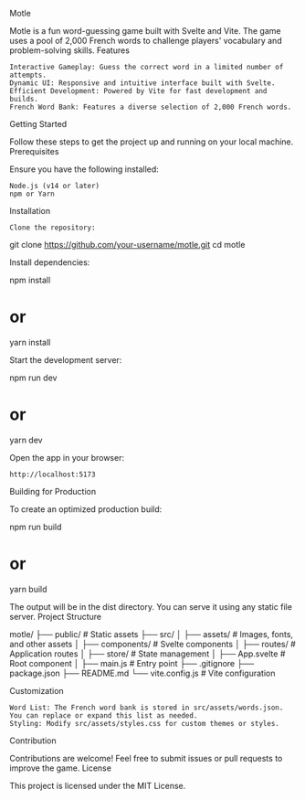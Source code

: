 Motle

Motle is a fun word-guessing game built with Svelte and Vite. The game uses a pool of 2,000 French words to challenge players' vocabulary and problem-solving skills.
Features

    Interactive Gameplay: Guess the correct word in a limited number of attempts.
    Dynamic UI: Responsive and intuitive interface built with Svelte.
    Efficient Development: Powered by Vite for fast development and builds.
    French Word Bank: Features a diverse selection of 2,000 French words.

Getting Started

Follow these steps to get the project up and running on your local machine.
Prerequisites

Ensure you have the following installed:

    Node.js (v14 or later)
    npm or Yarn

Installation

    Clone the repository:

git clone https://github.com/your-username/motle.git
cd motle

Install dependencies:

npm install
# or
yarn install

Start the development server:

npm run dev
# or
yarn dev

Open the app in your browser:

    http://localhost:5173

Building for Production

To create an optimized production build:

npm run build
# or
yarn build

The output will be in the dist directory. You can serve it using any static file server.
Project Structure

motle/
├── public/         # Static assets
├── src/
│   ├── assets/     # Images, fonts, and other assets
│   ├── components/ # Svelte components
│   ├── routes/     # Application routes
│   ├── store/      # State management
│   ├── App.svelte  # Root component
│   ├── main.js     # Entry point
├── .gitignore
├── package.json
├── README.md
└── vite.config.js  # Vite configuration

Customization

    Word List: The French word bank is stored in src/assets/words.json. You can replace or expand this list as needed.
    Styling: Modify src/assets/styles.css for custom themes or styles.

Contribution

Contributions are welcome! Feel free to submit issues or pull requests to improve the game.
License

This project is licensed under the MIT License.
